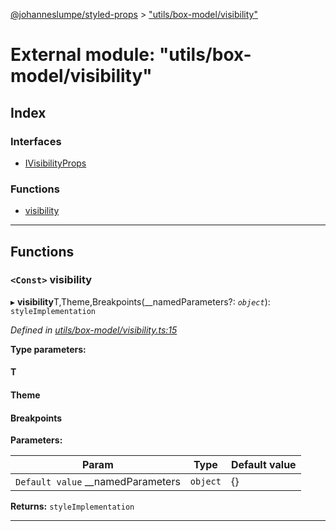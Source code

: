[@johanneslumpe/styled-props](../README.md) > ["utils/box-model/visibility"](../modules/_utils_box_model_visibility_.md)

# External module: "utils/box-model/visibility"

## Index

### Interfaces

* [IVisibilityProps](../interfaces/_utils_box_model_visibility_.ivisibilityprops.md)

### Functions

* [visibility](_utils_box_model_visibility_.md#visibility)

---

## Functions

<a id="visibility"></a>

### `<Const>` visibility

▸ **visibility**T,Theme,Breakpoints(__namedParameters?: *`object`*): `styleImplementation`

*Defined in [utils/box-model/visibility.ts:15](https://github.com/johanneslumpe/styled-props/blob/3abf398/src/utils/box-model/visibility.ts#L15)*

**Type parameters:**

#### T 
#### Theme 
#### Breakpoints 
**Parameters:**

| Param | Type | Default value |
| ------ | ------ | ------ |
| `Default value` __namedParameters | `object` |  {} |

**Returns:** `styleImplementation`

___

